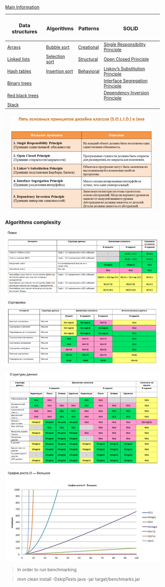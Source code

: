 

[Main Information](src/main/resources/main_info.md)

| <H3> Data structures                                                                             | <H3> Algorithms                                                                                  |<H3> Patterns                       			                  			           | <H3> SOLID                                                                                 |
|--------------------------------------------------------------------------------------------------|--------------------------------------------------------------------------------------------------|------------------------------------------------------------------------------------|--------------------------------------------------------------------------------------------|
| [Arrays](src/main/resources/data_structures/arrays/arrays.md)                                    | [Bubble sort](src/main/resources/algorithms/bubble_sort/bubble_sort.md)                          |	[Creational](Patterns/src/main/java/patterns/_1_creational/creational_patterns.md) |  [Single Responsibility Principle](Solid/src/main/resources/solid/single_responsibility.md)|
| [Linked lists](src/main/resources/data_structures/linked_lists/linked_lists.md)                  | [Selection sort](src/main/resources/algorithms/selection_sort/selection_sort.md)                 |	[Structural](Patterns/src/main/java/patterns/_2_structural/structural_patterns.md) |  [Open Closed Principle](Solid/src/main/resources/solid/open_close.md)                     |
| [Hash tables](src/main/resources/data_structures/hash_tables/hash_tables.md)                     | [Insertion sort](src/main/resources/algorithms/insertion_sort/insertion_sort.md)                 | [Behavioral](Patterns/src/main/java/patterns/_3_behavioral/behavioral_patterns.md) |  [Liskov’s Substitution Principle](Solid/src/main/resources/solid/liskov_substitution.md)  |
| [Binary trees](src/main/resources/data_structures/binary_trees/binary_trees.md)                  |                                                                                                  |	                                   			                  			           |  [Interface Segregation Principle](Solid/src/main/resources/solid/interface_segregation.md)|
| [Red black trees](src/main/resources/data_structures/red_black_trees/red_black_trees.md)         |                                                                                                  |                                    			                   			           |  [Dependency Inversion Principle](Solid/src/main/resources/solid/dependency_inversion.md)  |
| [Stack](src/main/resources/data_structures/stack/stack.md)                                       |                                                                                                  |                                    			                  			           |                                                                                            |


 ![alt text](src/main/resources/images/solid.png)

### Algorithms complexity

 ![alt text](src/main/resources/images/search_complexity.png)
 
 ![alt text](src/main/resources/images/sort_complexity.png)
 
 ![alt text](src/main/resources/images/data_structures_complexity.png)
 
 ![alt text](src/main/resources/images/o-complexity.png)
 
 
 > In order to run benchmarking
 
 > mvn clean install -DskipTests
 > java -jar target/benchmarks.jar
